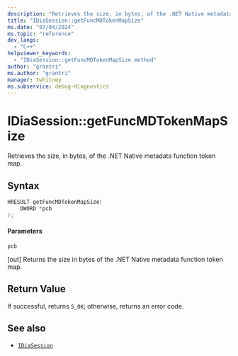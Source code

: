 ```yaml
---
description: "Retrieves the size, in bytes, of the .NET Native metadata function token map."
title: "IDiaSession::getFuncMDTokenMapSize"
ms.date: "07/04/2024"
ms.topic: "reference"
dev_langs:
  - "C++"
helpviewer_keywords:
  - "IDiaSession::getFuncMDTokenMapSize method"
author: "grantri"
ms.author: "grantri"
manager: twhitney
ms.subservice: debug-diagnostics
---
```

# IDiaSession::getFuncMDTokenMapSize

Retrieves the size, in bytes, of the .NET Native metadata function token map.

## Syntax

```C++
HRESULT getFuncMDTokenMapSize(
    DWORD *pcb
);
```

#### Parameters

 `pcb`

[out] Returns the size in bytes of the .NET Native metadata function token map.

## Return Value

 If successful, returns `S_OK`; otherwise, returns an error code.

## See also

- [`IDiaSession`](../../debugger/debug-interface-access/idiasession.md)
